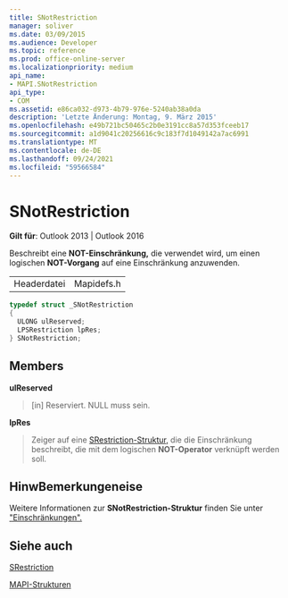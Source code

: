 ```yaml
---
title: SNotRestriction
manager: soliver
ms.date: 03/09/2015
ms.audience: Developer
ms.topic: reference
ms.prod: office-online-server
ms.localizationpriority: medium
api_name:
- MAPI.SNotRestriction
api_type:
- COM
ms.assetid: e86ca032-d973-4b79-976e-5240ab38a0da
description: 'Letzte Änderung: Montag, 9. März 2015'
ms.openlocfilehash: e49b721bc50465c2b0e3191cc8a57d353fceeb17
ms.sourcegitcommit: a1d9041c20256616c9c183f7d1049142a7ac6991
ms.translationtype: MT
ms.contentlocale: de-DE
ms.lasthandoff: 09/24/2021
ms.locfileid: "59566584"
---
```

# <a name="snotrestriction"></a>SNotRestriction

  
  
**Gilt für**: Outlook 2013 | Outlook 2016 
  
Beschreibt eine **NOT-Einschränkung,** die verwendet wird, um einen logischen **NOT-Vorgang** auf eine Einschränkung anzuwenden. 
  
|||
|:-----|:-----|
|Headerdatei  <br/> |Mapidefs.h  <br/> |
   
```cpp
typedef struct _SNotRestriction
{
  ULONG ulReserved;
  LPSRestriction lpRes;
} SNotRestriction;

```

## <a name="members"></a>Members

 **ulReserved**
  
> [in] Reserviert. NULL muss sein.
    
 **lpRes**
  
> Zeiger auf eine [SRestriction-Struktur,](srestriction.md) die die Einschränkung beschreibt, die mit dem logischen **NOT-Operator** verknüpft werden soll. 
    
## <a name="remarks"></a>HinwBemerkungeneise

Weitere Informationen zur **SNotRestriction-Struktur** finden Sie unter ["Einschränkungen".](about-restrictions.md) 
  
## <a name="see-also"></a>Siehe auch



[SRestriction](srestriction.md)


[MAPI-Strukturen](mapi-structures.md)

